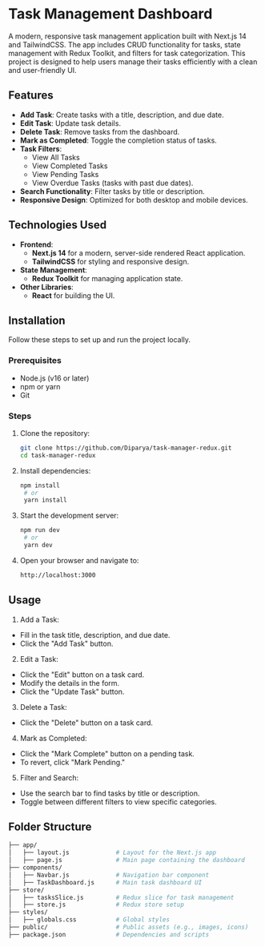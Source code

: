 # Task Management Dashboard
A modern, responsive task management application built with Next.js 14 and TailwindCSS. The app includes CRUD functionality for tasks, state management with Redux Toolkit, and filters for task categorization. This project is designed to help users manage their tasks efficiently with a clean and user-friendly UI.
## Features
- **Add Task**: Create tasks with a title, description, and due date.
- **Edit Task**: Update task details.
- **Delete Task**: Remove tasks from the dashboard.
- **Mark as Completed**: Toggle the completion status of tasks.
- **Task Filters**:
    - View All Tasks
    - View Completed Tasks
    - View Pending Tasks
    - View Overdue Tasks (tasks with past due dates).
- **Search Functionality**: Filter tasks by title or description.
- **Responsive Design**: Optimized for both desktop and mobile devices.
## Technologies Used
- **Frontend**:
    - **Next.js 14** for a modern, server-side rendered React application.
    - **TailwindCSS** for styling and responsive design.
- **State Management**:
    - **Redux Toolkit** for managing application state.
- **Other Libraries**:
    - **React** for building the UI.
## Installation
Follow these steps to set up and run the project locally.
### Prerequisites
- Node.js (v16 or later)
- npm or yarn
- Git
### Steps
1. Clone the repository:
   ```bash
   git clone https://github.com/Diparya/task-manager-redux.git
   cd task-manager-redux
2. Install dependencies:
   ```bash
   npm install
    # or
    yarn install
3. Start the development server:
   ```bash
   npm run dev
    # or
    yarn dev
4. Open your browser and navigate to:
   ```bash
   http://localhost:3000
## Usage
1. Add a Task:
  - Fill in the task title, description, and due date.
  - Click the "Add Task" button.
2. Edit a Task:
  - Click the "Edit" button on a task card.
  - Modify the details in the form.
  - Click the "Update Task" button.
3. Delete a Task:
  - Click the "Delete" button on a task card.
4. Mark as Completed:
  - Click the "Mark Complete" button on a pending task.
  - To revert, click "Mark Pending."
5. Filter and Search:
  - Use the search bar to find tasks by title or description.
  - Toggle between different filters to view specific categories.
## Folder Structure
  ```bash
  ├── app/
│   ├── layout.js             # Layout for the Next.js app
│   ├── page.js               # Main page containing the dashboard
├── components/
│   ├── Navbar.js             # Navigation bar component
│   ├── TaskDashboard.js      # Main task dashboard UI
├── store/
│   ├── tasksSlice.js         # Redux slice for task management
│   ├── store.js              # Redux store setup
├── styles/
│   ├── globals.css           # Global styles
├── public/                   # Public assets (e.g., images, icons)
├── package.json              # Dependencies and scripts



  
